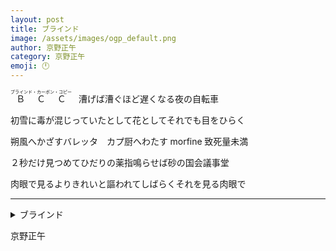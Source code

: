 ```yaml
---
layout: post
title: ブラインド
image: /assets/images/ogp_default.png
author: 京野正午
category: 京野正午
emoji: 🕛
---
```


<div class="tanka-area"><div class="tanka">
<p><ruby>ＢＣＣ<rp>（</rp><rt>ブラインド・カーボン・コピー</rt><rp>）</rp></ruby>　漕げば漕ぐほど遅くなる夜の自転車</p>
<p>初雪に毒が混じっていたとして花としてそれでも目をひらく</p>
<p>朔風へかざすバレッタ　カプ厨へわたす&emsp14;morfine&emsp14;致死量未満</p>
<p>２秒だけ見つめてひだりの薬指鳴らせば砂の国会議事堂</p>
<p>肉眼で見るよりきれいと謳われてしばらくそれを見る肉眼で</p></div></div>

---

<details><summary>ブラインド</summary>
<ruby>ＢＣＣ<rp>（</rp><rt>ブラインド・カーボン・コピー</rt><rp>）</rp></ruby>　漕げば漕ぐほど遅くなる夜の自転車<br />
初雪に毒が混じっていたとして花としてそれでも目をひらく<br />
朔風へかざすバレッタ　カプ厨へわたす&emsp14;morfine&emsp14;致死量未満<br />
２秒だけ見つめてひだりの薬指鳴らせば砂の国会議事堂<br />
肉眼で見るよりきれいと謳われてしばらくそれを見る肉眼で<br />
<br />
</details>

京野正午

